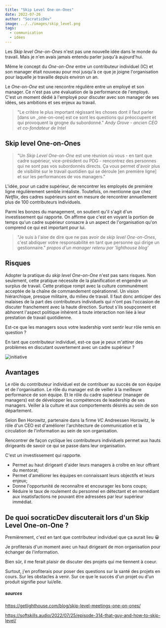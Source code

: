 ```yaml
---
title: "Skip Level One-on-Ones"
date: 2022-07-26
author: "SocraticDev"
image: ../../images/skip_level.png
tags:
  - communication
  - idées
---
```


Les _Skip level One-on-Ones_ n'est pas une nouvelle idée dans le monde du travail.
Mais je n'en avais jamais entendu parler jusqu'à aujourd'hui.

Même le concept du _One-on-One_ entre un contributeur individuel (IC) et son
manager était nouveau pour moi jusqu'à ce que je joigne l'organisation pour
laquelle je travaille depuis environ un an.

Le _One-on-One_ est une rencontre régulière entre un employé et son manager. Ce
n'est pas une évaluation de la performance de l'employé. C'est un
moment dédié à l'employé pour discuter avec son manager de ses idées, ses
ambitions et ses enjeux au travail.

>"Le critère le plus important régissant les choses dont il faut parler [dans un _one-on-one] est
>ce sont les questions qui préoccupent et qui provoquent la grogne du subordonné."
><cite>Andy Grove - ancien CEO et co-fondateur de Intel</cite>

## Skip level One-on-Ones

> "Un _Skip Level One-on-One_ est une réunion où vous - en tant que cadre supérieur, vice-président ou PDG - rencontrez des personnes qui ne sont pas vos subordonnés directs. Ça vous permet d'avoir plus de visibilité sur le travail quotidien qui se déroule [en première ligne] et sur les performances de vos managers."

L'idée, pour un cadre supérieur, de rencontrer les employés de première ligne
régulièrement semble irréaliste. Toutefois, on mentionne que chez _Netflix_,
des cadres supérieurs sont en mesure de rencontrer annuellement plus de 100
contributeurs individuels.

Parmi les bonzes du management, on soutient qu'il s'agit d'un investissement
qui rapporte. On affirme que c'est en voyant la portion de temps qu'un cadre
supérieur consacre à un aspect de l'organisation qu'on comprend ce qui est
important pour lui.

> "Je suis à l'aise de dire que ne pas avoir de _skip level One-on-Ones_, c'est abdiquer
> votre responsabilité en tant que personne qui dirige un gestionnaire." <cite>propos d'un
> manager retenu par 'lighthouse blog' </cite>

## Risques

Adopter la pratique du _skip level One-on-One_ n'est pas sans risques. Non
seulement, cette pratique nécessite de la planification et engendre un surplus de
travail. Cette pratique rompt avec la culture communément acceptée de la chaîne
de commandement opérationnel. Un vision hiérarchique, presque militaire, du milieu de travail. Il faut donc anticiper des malaises de la part des contributeurs
individuels qui n'ont pas l'occasion de discuter franchement avec la haute
direction. Surtout s'ils soupçonnent et abhorent l'aspect politique inhérent à
toute interaction non liée à leur prestation de travail quotidienne.

Est-ce que les managers sous votre leadership vont sentir leur rôle remis en
question ?

En tant que contributeur individuel, est-ce que je peux m'attirer des problèmes
en discutant ouvertement avec un cadre supérieur ?

![initiative](https://external-preview.redd.it/DLICHXRC9RFFKCP-_mABVV0-wDdfF7aa_rABiAZDYnU.jpg?auto=webp&s=fc064dd54322cbb2535d7eed723de94b11b6435c)

## Avantages

Le rôle du contributeur individuel est de contribuer au succès de son équipe et
de l'organisation. Le rôle du manager est de veiller à la meilleure performance
de son équipe. Et le rôle du cadre supérieur (manager de managers) est de
développer les compétences de leadership de ses managers. Veiller à la
culture et aux comportements désirés au sein de son département.

Selon Ben Horowitz, partenaire dans la firme _VC_ Andreessen Horowitz, le rôle
d'un CEO est d'améliorer l'architecture de communication et la circulation de
l'information au sein de son organisation. 

Rencontrer de façon cyclique les contributeurs individuels permet aux hauts
dirigeants de savoir ce qui se passe dans leur organisation.

C'est un investissement qui rapporte.

- Permet au haut dirigeant d'aider leurs managers à croître en leur offrant du mentorat;
- Permet d'améliorer les équipes en connaissant leurs objectifs et leurs enjeux;
- Donne l'opportunité de reconnaître et encourager les bons coups;
- Réduire le taux de roulement du personnel en détectant et en remédiant aux
  insatisfactions ne pouvant être adressées par leur supérieur immédiat.

## De quoi socraticDev discuterait lors d'un Skip Level One-on-One ?

Premièrement, c'est en tant que contributeur individuel que ça aurait lieu 😀

Je profiterais d'un moment avec un haut dirigeant de mon organisation pour
échanger de l'information.

Bien sûr, il me ferait plaisir de discuter des projets qui me tiennent à coeur.

Surtout, j'en profiterais pour poser des questions sur la santé des projets en
cours. Sur les obstacles à venir. Sur ce que le succès d'un projet ou d'un
produit signifie pour lui/elle.

##### sources

https://getlighthouse.com/blog/skip-level-meetings-one-on-ones/

https://softskills.audio/2022/07/25/episode-314-that-guy-and-how-to-skip-level/